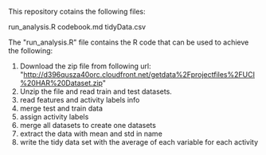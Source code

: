 This repository cotains the following files:

run_analysis.R
codebook.md
tidyData.csv

The "run_analysis.R" file contains the R code that can be used to achieve the following: 

1) Download the zip file from following url: "http://d396qusza40orc.cloudfront.net/getdata%2Fprojectfiles%2FUCI%20HAR%20Dataset.zip"
2) Unzip the file and read train and test datasets.
3) read features and activity labels info
4) merge test and train data
5) assign activity labels
6) merge all datasets to create one datasets
7) extract the data with mean and std in name
8) write the tidy data set with the average of each variable for each activity 

